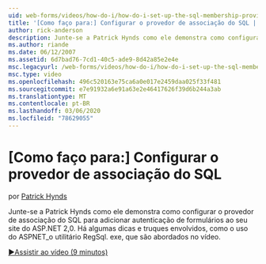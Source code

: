 ```yaml
---
uid: web-forms/videos/how-do-i/how-do-i-set-up-the-sql-membership-provider
title: '[Como faço para:] Configurar o provedor de associação do SQL | Microsoft Docs'
author: rick-anderson
description: Junte-se a Patrick Hynds como ele demonstra como configurar o provedor de associação do SQL para adicionar autenticação de formulários ao seu site do ASP.NET 2,0. Há algumas gorjetas...
ms.author: riande
ms.date: 06/12/2007
ms.assetid: 6d7bad76-7cd1-40c5-ade9-8d42a85e2e4e
msc.legacyurl: /web-forms/videos/how-do-i/how-do-i-set-up-the-sql-membership-provider
msc.type: video
ms.openlocfilehash: 496c520163e75ca6a0e017e2459daa025f33f481
ms.sourcegitcommit: e7e91932a6e91a63e2e46417626f39d6b244a3ab
ms.translationtype: MT
ms.contentlocale: pt-BR
ms.lasthandoff: 03/06/2020
ms.locfileid: "78629055"
---
```

# <a name="how-do-i-set-up-the-sql-membership-provider"></a>[Como faço para:] Configurar o provedor de associação do SQL

por [Patrick Hynds](https://twitter.com/patrickhynds)

Junte-se a Patrick Hynds como ele demonstra como configurar o provedor de associação do SQL para adicionar autenticação de formulários ao seu site do ASP.NET 2,0. Há algumas dicas e truques envolvidos, como o uso do ASPNET\_o utilitário RegSql. exe, que são abordados no vídeo.

[&#9654;Assistir ao vídeo (9 minutos)](https://channel9.msdn.com/Blogs/ASP-NET-Site-Videos/how-do-i-set-up-the-sql-membership-provider)
